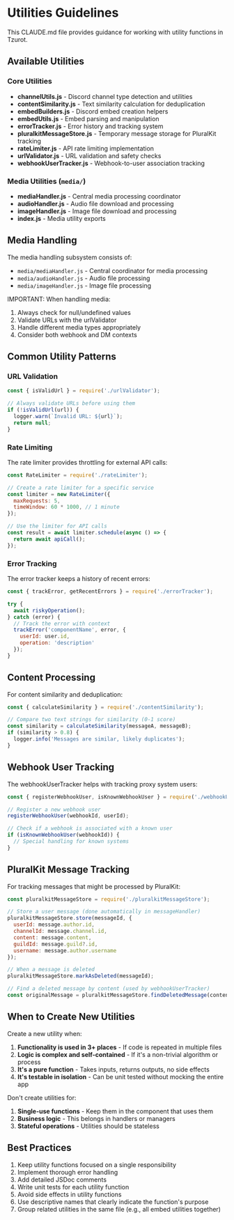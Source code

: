 # Utilities Guidelines

This CLAUDE.md file provides guidance for working with utility functions in Tzurot.

## Available Utilities

### Core Utilities
- **channelUtils.js** - Discord channel type detection and utilities
- **contentSimilarity.js** - Text similarity calculation for deduplication
- **embedBuilders.js** - Discord embed creation helpers
- **embedUtils.js** - Embed parsing and manipulation
- **errorTracker.js** - Error history and tracking system
- **pluralkitMessageStore.js** - Temporary message storage for PluralKit tracking
- **rateLimiter.js** - API rate limiting implementation
- **urlValidator.js** - URL validation and safety checks
- **webhookUserTracker.js** - Webhook-to-user association tracking

### Media Utilities (`media/`)
- **mediaHandler.js** - Central media processing coordinator
- **audioHandler.js** - Audio file download and processing
- **imageHandler.js** - Image file download and processing
- **index.js** - Media utility exports

## Media Handling

The media handling subsystem consists of:

- `media/mediaHandler.js` - Central coordinator for media processing
- `media/audioHandler.js` - Audio file processing
- `media/imageHandler.js` - Image file processing

IMPORTANT: When handling media:
1. Always check for null/undefined values
2. Validate URLs with the urlValidator
3. Handle different media types appropriately
4. Consider both webhook and DM contexts

## Common Utility Patterns

### URL Validation

```javascript
const { isValidUrl } = require('./urlValidator');

// Always validate URLs before using them
if (!isValidUrl(url)) {
  logger.warn(`Invalid URL: ${url}`);
  return null;
}
```

### Rate Limiting

The rate limiter provides throttling for external API calls:

```javascript
const RateLimiter = require('./rateLimiter');

// Create a rate limiter for a specific service
const limiter = new RateLimiter({
  maxRequests: 5,
  timeWindow: 60 * 1000, // 1 minute
});

// Use the limiter for API calls
const result = await limiter.schedule(async () => {
  return await apiCall();
});
```

### Error Tracking

The error tracker keeps a history of recent errors:

```javascript
const { trackError, getRecentErrors } = require('./errorTracker');

try {
  await riskyOperation();
} catch (error) {
  // Track the error with context
  trackError('componentName', error, {
    userId: user.id,
    operation: 'description'
  });
}
```

## Content Processing

For content similarity and deduplication:

```javascript
const { calculateSimilarity } = require('./contentSimilarity');

// Compare two text strings for similarity (0-1 score)
const similarity = calculateSimilarity(messageA, messageB);
if (similarity > 0.8) {
  logger.info('Messages are similar, likely duplicates');
}
```

## Webhook User Tracking

The webhookUserTracker helps with tracking proxy system users:

```javascript
const { registerWebhookUser, isKnownWebhookUser } = require('./webhookUserTracker');

// Register a new webhook user
registerWebhookUser(webhookId, userId);

// Check if a webhook is associated with a known user
if (isKnownWebhookUser(webhookId)) {
  // Special handling for known systems
}
```

## PluralKit Message Tracking

For tracking messages that might be processed by PluralKit:

```javascript
const pluralkitMessageStore = require('./pluralkitMessageStore');

// Store a user message (done automatically in messageHandler)
pluralkitMessageStore.store(messageId, {
  userId: message.author.id,
  channelId: message.channel.id,
  content: message.content,
  guildId: message.guild?.id,
  username: message.author.username
});

// When a message is deleted
pluralkitMessageStore.markAsDeleted(messageId);

// Find a deleted message by content (used by webhookUserTracker)
const originalMessage = pluralkitMessageStore.findDeletedMessage(content, channelId);
```

## When to Create New Utilities

Create a new utility when:
1. **Functionality is used in 3+ places** - If code is repeated in multiple files
2. **Logic is complex and self-contained** - If it's a non-trivial algorithm or process
3. **It's a pure function** - Takes inputs, returns outputs, no side effects
4. **It's testable in isolation** - Can be unit tested without mocking the entire app

Don't create utilities for:
1. **Single-use functions** - Keep them in the component that uses them
2. **Business logic** - This belongs in handlers or managers
3. **Stateful operations** - Utilities should be stateless

## Best Practices

1. Keep utility functions focused on a single responsibility
2. Implement thorough error handling
3. Add detailed JSDoc comments
4. Write unit tests for each utility function
5. Avoid side effects in utility functions
6. Use descriptive names that clearly indicate the function's purpose
7. Group related utilities in the same file (e.g., all embed utilities together)